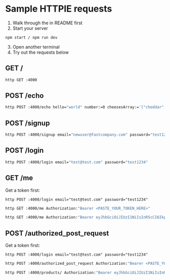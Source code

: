 # Sample HTTPIE requests

1. Walk through the in README first
2. Start your server

```
npm start / npm run dev
```

3. Open another terminal
4. Try out the requests below

## GET /

```bash
http GET :4000
```

## POST /echo

```bash
http POST :4000/echo hello="world" number:=0 cheesesArray:='["cheddar", "rochefort", "stilton"]'
```

## POST /signup

```bash
http POST :4000/signup email="newuser@fastcompany.com" password="test1234" name="John Doe"
```

## POST /login

```bash
http POST :4000/login email="test@test.com" password="test1234"
```

## GET /me

Get a token first:

```
http POST :4000/login email="test@test.com" password="test1234"
```

```bash
http GET :4000/me Authorization:"Bearer <PASTE_YOUR_TOKEN_HERE>"
```

```bash
http GET :4000/me Authorization:"Bearer eyJhbGciOiJIUzI1NiIsInR5cCI6IkpXVCJ9.eyJ1c2VySWQiOjEsImlhdCI6MTU4NDYwNzIyMSwiZXhwIjoxNTg0NjE0NDIxfQ.PcK4zqUIuA347cW7jdLFSH-86RckZtPw4RFeChwqh2o"
```

## POST /authorized_post_request

Get a token first:

```
http POST :4000/login email="test@test.com" password="test1234"
```

```bash
http POST :4000/authorized_post_request Authorization:"Bearer <PASTE_YOUR_TOKEN_HERE>" hello="world" number:=0 cheesesArray:='["cheddar", "rochefort", "stilton"]'
```

```bash
http POST :4000/products/ Authorization:"Bearer eyJhbGciOiJIUzI1NiIsInR5cCI6IkpXVCJ9.eyJkZXNpZ25lcklkIjoyLCJpYXQiOjE2MjQ0OTU4MzksImV4cCI6MTYyNDUwMzAzOX0.m3f7PPclY-UNI9jMI_2NT49PluMopOPyU5gDq099HCc" title="ss" imageurl="ss" tags"sss" description="sss" cost=30 addedcost=3
```
